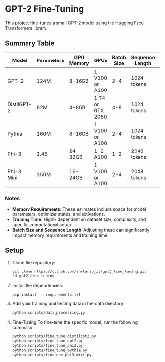 # GPT-2 Fine-Tuning 

This project fine-tunes a small GPT-2 model using the Hugging Face Transformers library.

## Summary Table

| Model       | Parameters | GPU Memory | GPUs           | Batch Size | Sequence Length | Disk Space | Training Time      |
|-------------|-------------|------------|----------------|------------|-----------------|------------|--------------------|
| GPT-2       | 124M        | 8-16GB     | 1 V100 or A100 | 2-4        | 1024 tokens     | 10GB       | Several hours-days |
| DistilGPT-2 | 82M         | 4-8GB      | 1 T4 or RTX 2080| 4-8        | 1024 tokens     | 5GB        | Several hours      |
| Pythia      | 160M        | 8-16GB     | 1 V100 or A100 | 2-4        | 1024 tokens     | 10GB       | Several hours-days |
| Phi-3       | 1.4B        | 24-32GB    | 1-2 A100       | 1-2        | 2048 tokens     | 20GB       | 1-3 days           |
| Phi-3 Mini  | 350M        | 16-24GB    | 1 V100 or A100 | 2-4        | 2048 tokens     | 10GB       | Several hours-1 day|

### Notes

- **Memory Requirements**: These estimates include space for model parameters, optimizer states, and activations.
- **Training Time**: Highly dependent on dataset size, complexity, and specific computational setup.
- **Batch Size and Sequence Length**: Adjusting these can significantly impact memory requirements and training time.


## Setup

1. Clone the repository:
   ```sh
   git clone https://github.com/shelarsujit/gpt2_fine_tuning.git
   cd gpt2-fine_tuning

2. Install the dependencies:
    ```sh
    pip install -r requirements.txt

3. Add your training and testing data in the data directory.
    ```sh
    python scripts/data_processing.py

4. Fine-Tuning
    To fine-tune the specific model, run the following command:
    ```sh
    python scripts/fine_tune_distilgpt2.py
    python scripts/fine_tune_gpt2.py
    python scripts/fine_tune_phi3.py
    python scripts/fine_tune_pythia.py
    python scripts/finetune_phi3_mini.py

